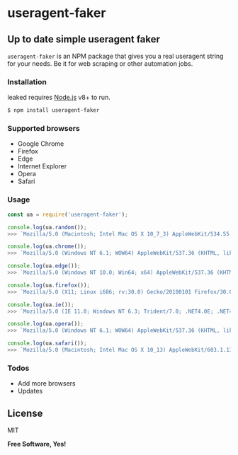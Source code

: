 # useragent-faker

## Up to date simple useragent faker

`useragent-faker` is an NPM package that gives you a real useragent string for your needs. 
Be it for web scraping or other automation jobs.

### Installation
leaked requires [Node.js](https://nodejs.org/) v8+ to run.

```sh
$ npm install useragent-faker
```

### Supported browsers

- Google Chrome
- Firefox
- Edge
- Internet Explorer
- Opera
- Safari

### Usage

``` javascript
const ua = require('useragent-faker');

console.log(ua.random());
>>> `Mozilla/5.0 (Macintosh; Intel Mac OS X 10_7_3) AppleWebKit/534.55.3 (KHTML, like Gecko) Version/5.1.3 Safari/534.53.10`

console.log(ua.chrome());
>>> `Mozilla/5.0 (Windows NT 6.1; WOW64) AppleWebKit/537.36 (KHTML, like Gecko) Chrome/31.0.1623.0 Safari/537.36`

console.log(ua.edge());
>>> `Mozilla/5.0 (Windows NT 10.0; Win64; x64) AppleWebKit/537.36 (KHTML, like Gecko) Chrome/48.0.2564.82 Safari/537.36 Edge/14.14359`

console.log(ua.firefox());
>>> `Mozilla/5.0 (X11; Linux i686; rv:30.0) Gecko/20100101 Firefox/30.0`

console.log(ua.ie());
>>> `Mozilla/5.0 (IE 11.0; Windows NT 6.3; Trident/7.0; .NET4.0E; .NET4.0C; rv:11.0) like Gecko`

console.log(ua.opera());
>>> `Mozilla/5.0 (Windows NT 6.1; WOW64) AppleWebKit/537.36 (KHTML, like Gecko) Chrome/45.0.2454.85 Safari/537.36 OPR/32.0.1948.25`

console.log(ua.safari());
>>> `Mozilla/5.0 (Macintosh; Intel Mac OS X 10_13) AppleWebKit/603.1.13 (KHTML, like Gecko) Version/10.1 Safari/603.1.13`
```

### Todos
 - Add more browsers
 - Updates

License
----
MIT

**Free Software, Yes!**
